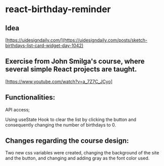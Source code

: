 # react-birthday-reminder

## Idea

[https://uidesigndaily.com/](https://uidesigndaily.com/posts/sketch-birthdays-list-card-widget-day-1042)


## Exercise from John Smilga's course, where several simple React projects are taught.
[https://www.youtube.com/watch?v=a_7Z7C_JCyo]


## Functionalities:

API access;

Using useState Hook to clear the list by clicking the button and consequently changing the number of birthdays to 0.


## Changes regarding the course design:

Two new css variables were created, changing the background of the site and the button, and changing and adding gray as the font color used.
